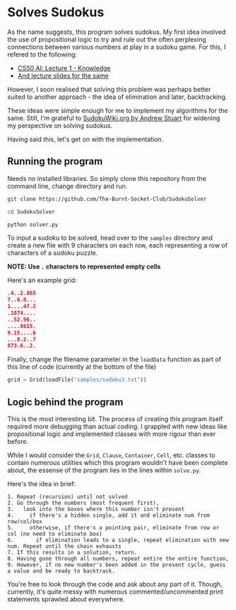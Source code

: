 # Solves Sudokus

As the name suggests, this program solves sudokus.
My first idea involved the use of propositional logic to try and rule out the often perplexing connections between various numbers at play in a sudoku game. For this, I refered to the following:

- [CS50 AI: Lecture 1 - Knowledge](https://www.youtube.com/watch?v=HWQLez87vqM)
- [And lecture slides for the same](https://cdn.cs50.net/ai/2020/spring/lectures/1/lecture1.pdf)

However, I soon realised that solving this problem was perhaps better suited to another approach - the idea of elimination and later, backtracking.

These ideas were simple enough for me to implement my algorithms for the same. Still, I'm grateful to [SudokuWiki.org by Andrew Stuart](https://www.sudokuwiki.org/sudoku.htm) for widening my perspective on solving sudokus.

Having said this, let's get on with the implementation.

## Running the program

Needs no installed libraries. So simply clone this repository from the command line, change directory and run.

```bash
git clone https://github.com/The-Burnt-Socket-Club/SudokuSolver

cd SudokuSolver

python solver.py
```

To input a sudoku to be solved, head over to the `samples` directory and create a new file with 9 characters on each row, each representing a row of characters of a sudoku puzzle.

**NOTE: Use `.` characters to represented empty cells**

Here's an example grid:

```json
.4..2.865
7..6.8...
1....47.2
.1874....
..52.96..
....8615.
9.15....6
...8.2..7
873.6..2.
```

Finally, change the filename parameter in the `loadData` function as part of this line of code (currently at the bottom of the file)

```python
grid = Grid(loadFile("samples/sudoku3.txt"))
```


## Logic behind the program

This is the most interesting bit. The process of creating this program itself required more debugging than actual coding. I grappled with new ideas like propositional logic and implemented classes with more rigour than ever before.

While I would consider the `Grid`, `Clause`, `Container`, `Cell`, etc. classes to contain numerous utilities which this program wouldn't have been complete about, the essense of the program lies in the lines within `solve.py`.

Here's the idea in brief:


```
1. Repeat (recursion) until not solved
2. Go through the numbers (most frequent first),
3.   look into the boxes where this number isn't present
4.     if there's a hidden single, add it and eliminate num from row/col/box
5.     otherwise, if there's a pointing pair, eliminate from row or col (no need to eliminate box)
6.       if elimination leads to a single, repeat elimination with new num. Repeat until the chain exhausts
7. If this results in a solution, return.
8. Having gone through all numbers, repeat entire the entire function,
9. However, if no new number's been added in the present cycle, guess a value and be ready to backtrack.
```


You're free to look through the code and ask about any part of it. Though, currently, it's quite messy with numerous commented/uncommented print statements sprawled about everywhere.

